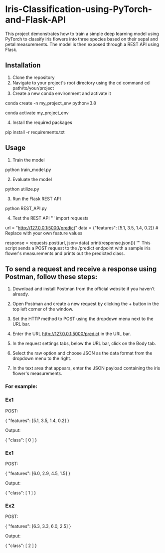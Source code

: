 # Iris-Classification-using-PyTorch-and-Flask-API

This project demonstrates how to train a simple deep learning model using PyTorch to classify iris flowers into three species based on their sepal and petal measurements. The model is then exposed through a REST API using Flask.

## Installation
1. Clone the repository
2. Navigate to your project's root directory using the cd command cd path/to/your/project
3. Create a new conda environment and activate it

conda create -n my_project_env python=3.8

conda activate my_project_env

4. Install the required packages

pip install -r requirements.txt

## Usage

1. Train the model

python train_model.py

2. Evaluate the model

python utilize.py

3. Run the Flask REST API

python REST_API.py

4. Test the REST API
'''
import requests

url = "http://127.0.0.1:5000/predict"
data = {"features": [5.1, 3.5, 1.4, 0.2]}  # Replace with your own feature values

response = requests.post(url, json=data)
print(response.json())
'''
This script sends a POST request to the /predict endpoint with a sample iris flower's measurements and prints out the predicted class.

## To send a request and receive a response using Postman, follow these steps:

1. Download and install Postman from the official website if you haven't already.

2. Open Postman and create a new request by clicking the + button in the top left corner of the window.

3. Set the HTTP method to POST using the dropdown menu next to the URL bar.

4. Enter the URL http://127.0.0.1:5000/predict in the URL bar.

5. In the request settings tabs, below the URL bar, click on the Body tab.

6. Select the raw option and choose JSON as the data format from the dropdown menu to the right.

7. In the text area that appears, enter the JSON payload containing the iris flower's measurements. 

### For example:
### Ex1
POST:

{
  "features": [5.1, 3.5, 1.4, 0.2]
}

Output:

{
  "class": [
    0
  ]
}

### Ex1
POST:

{
  "features": [6.0, 2.9, 4.5, 1.5]
}

Output:

{
  "class": [
    1
  ]
}

### Ex2
POST:

{
  "features": [6.3, 3.3, 6.0, 2.5]
}

Output:

{
  "class": [
    2
  ]
}


